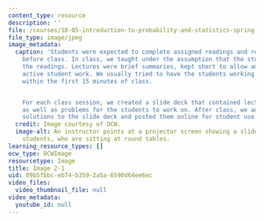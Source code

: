 ```yaml
---
content_type: resource
description: ''
file: /courses/18-05-introduction-to-probability-and-statistics-spring-2014/09b5fbbceb74b3592a5a6590d64ee6ec_gallery2-1.jpg
file_type: image/jpeg
image_metadata:
  caption: 'Students were expected to complete assigned readings and reading questions
    before class. In class, we taught under the assumption that the students had done
    the readings. Lectures were brief summaries, kept short to allow ample time for
    active student work. We usually tried to have the students working on a problem
    within the first 15 minutes of class.


    For each class session, we created a slide deck that contained lecture content
    as well as problems for the students to work on. After class, we added problem
    solutions to the slide deck and posted them online for student use.'
  credit: Image courtesy of OCW.
  image-alt: An instructor points at a projector screen showing a slide and addresses
    students, who are sitting at round tables.
learning_resource_types: []
ocw_type: OCWImage
resourcetype: Image
title: Image 2-1
uid: 09b5fbbc-eb74-b359-2a5a-6590d64ee6ec
video_files:
  video_thumbnail_file: null
video_metadata:
  youtube_id: null
---
```

